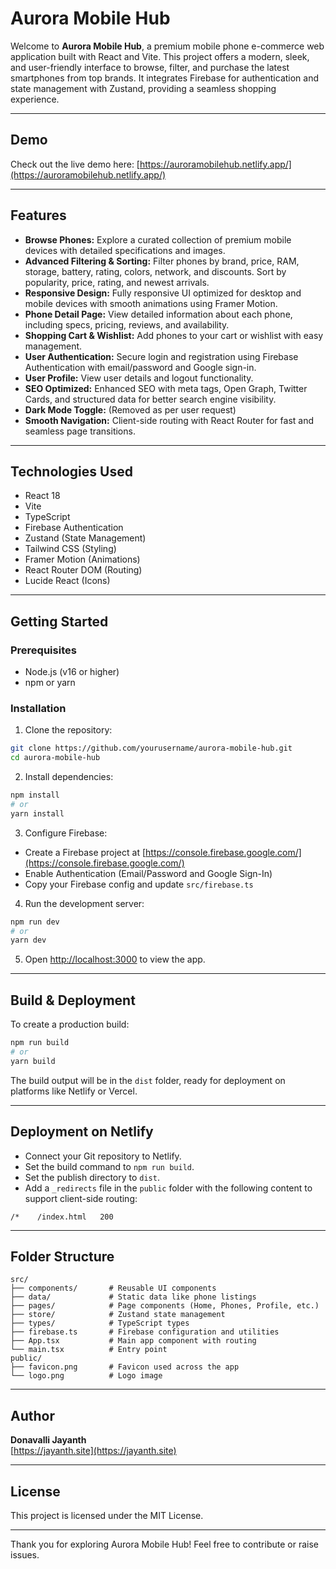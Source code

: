 # Aurora Mobile Hub

Welcome to **Aurora Mobile Hub**, a premium mobile phone e-commerce web application built with React and Vite. This project offers a modern, sleek, and user-friendly interface to browse, filter, and purchase the latest smartphones from top brands. It integrates Firebase for authentication and state management with Zustand, providing a seamless shopping experience.

---

## Demo

Check out the live demo here: [https://auroramobilehub.netlify.app/](https://auroramobilehub.netlify.app/)

---

## Features

- **Browse Phones:** Explore a curated collection of premium mobile devices with detailed specifications and images.
- **Advanced Filtering & Sorting:** Filter phones by brand, price, RAM, storage, battery, rating, colors, network, and discounts. Sort by popularity, price, rating, and newest arrivals.
- **Responsive Design:** Fully responsive UI optimized for desktop and mobile devices with smooth animations using Framer Motion.
- **Phone Detail Page:** View detailed information about each phone, including specs, pricing, reviews, and availability.
- **Shopping Cart & Wishlist:** Add phones to your cart or wishlist with easy management.
- **User Authentication:** Secure login and registration using Firebase Authentication with email/password and Google sign-in.
- **User Profile:** View user details and logout functionality.
- **SEO Optimized:** Enhanced SEO with meta tags, Open Graph, Twitter Cards, and structured data for better search engine visibility.
- **Dark Mode Toggle:** (Removed as per user request)
- **Smooth Navigation:** Client-side routing with React Router for fast and seamless page transitions.

---

## Technologies Used

- React 18
- Vite
- TypeScript
- Firebase Authentication
- Zustand (State Management)
- Tailwind CSS (Styling)
- Framer Motion (Animations)
- React Router DOM (Routing)
- Lucide React (Icons)

---

## Getting Started

### Prerequisites

- Node.js (v16 or higher)
- npm or yarn

### Installation

1. Clone the repository:

```bash
git clone https://github.com/yourusername/aurora-mobile-hub.git
cd aurora-mobile-hub
```

2. Install dependencies:

```bash
npm install
# or
yarn install
```

3. Configure Firebase:

- Create a Firebase project at [https://console.firebase.google.com/](https://console.firebase.google.com/)
- Enable Authentication (Email/Password and Google Sign-In)
- Copy your Firebase config and update `src/firebase.ts`

4. Run the development server:

```bash
npm run dev
# or
yarn dev
```

5. Open [http://localhost:3000](http://localhost:3000) to view the app.

---

## Build & Deployment

To create a production build:

```bash
npm run build
# or
yarn build
```

The build output will be in the `dist` folder, ready for deployment on platforms like Netlify or Vercel.

---

## Deployment on Netlify

- Connect your Git repository to Netlify.
- Set the build command to `npm run build`.
- Set the publish directory to `dist`.
- Add a `_redirects` file in the `public` folder with the following content to support client-side routing:

```
/*    /index.html   200
```

---

## Folder Structure

```
src/
├── components/       # Reusable UI components
├── data/             # Static data like phone listings
├── pages/            # Page components (Home, Phones, Profile, etc.)
├── store/            # Zustand state management
├── types/            # TypeScript types
├── firebase.ts       # Firebase configuration and utilities
├── App.tsx           # Main app component with routing
└── main.tsx          # Entry point
public/
├── favicon.png       # Favicon used across the app
└── logo.png          # Logo image
```

---

## Author

**Donavalli Jayanth**  
[https://jayanth.site](https://jayanth.site)

---

## License

This project is licensed under the MIT License.

---

Thank you for exploring Aurora Mobile Hub! Feel free to contribute or raise issues.
